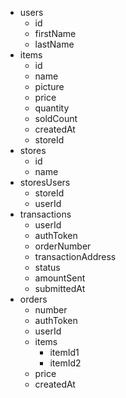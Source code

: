 - users
  - id
  - firstName
  - lastName
- items
  - id
  - name
  - picture
  - price
  - quantity
  - soldCount
  - createdAt
  - storeId
- stores
  - id
  - name
- storesUsers
  - storeId
  - userId
- transactions
  - userId
  - authToken
  - orderNumber
  - transactionAddress
  - status
  - amountSent
  - submittedAt
- orders
  - number
  - authToken
  - userId
  - items
    - itemId1
    - itemId2
  - price
  - createdAt
